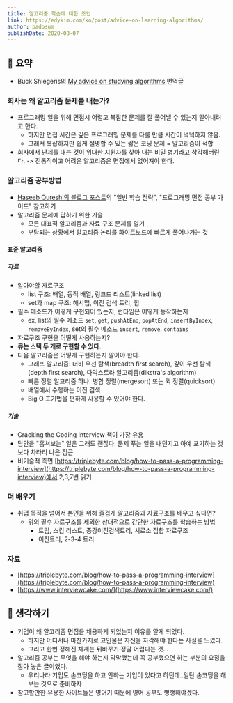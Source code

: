 ```yaml
---
title: 알고리즘 학습에 대한 조언 
link: https://edykim.com/ko/post/advice-on-learning-algorithms/
author: padosum
publishDate: 2020-08-07
---
```

## 📝 요약 

- Buck Shlegeris의 [My advice on studying algorithms](http://shlegeris.com/2016/08/14/algorithms) 번역글
### 회사는 왜 알고리즘 문제를 내는가? 
  - 프로그래밍 일을 위해 면접시 어렵고 복잡한 문제를 잘 풀어낼 수 있는지 알아내려고 한다.
    - 하지만 면접 시간은 깊은 프로그래밍 문제를 다룰 만큼 시간이 넉넉하지 않음.
    - 그래서 복잡하지만 쉽게 설명할 수 있는 짧은 코딩 문제 = 알고리즘이 적합 
  - 회사에서 난제를 내는 것이 위대한 지원자를 찾아 내는 비밀 병기라고 착각해버린다. -> 전통적이고 어려운 알고리즘은 면접에서 없어져야 한다.  

### 알고리즘 공부방법 
  - [Haseeb Qureshi의 블로그 포스트](https://haseebq.com/how-to-break-into-tech-job-hunting-and-interviews/#general-study)의 "일반 학습 전략", "프로그래밍 면접 공부 가이드" 참고하기  
  - 알고리즘 문제에 답하기 위한 기술
    - 모든 대표적 알고리즘과 자료 구조 문제를 알기
    - 부담되는 상황에서 알고리즘 논리를 화이트보드에 빠르게 풀어나가는 것 

####  표준 알고리즘 

##### 자료 
- 알아야할 자료구조 
  - list 구조: 배열, 동적 배열, 링크드 리스트(linked list)
  - set과 map 구조: 해시맵, 이진 검색 트리, 힙 
- 필수 메소드가 어떻게 구현되어 있는지, 런타임은 어떻게 동작하는지
  - ex, list의 필수 메소드 `set`, `get`, `pushAtEnd`, `popAtEnd`, `insertByIndex`, `removeByIndex`, set의 필수 메소드 `insert`, `remove`, `contains`
- 자료구조 구현을 어떻게 사용하는지?   
- **큐는 스택 두 개로 구현할 수 있다.**
- 다음 알고리즘은 어떻게 구현하는지 알아야 한다.
  - 그래프 알고리즘: 너비 우선 탐색(breadth first search), 깊이 우선 탐색(depth first search), 다익스트라 알고리즘(dikstra's algorithm) 
  - 빠른 정렬 알고리즘 하나. 병합 정렬(mergesort) 또는 퀵 정렬(quicksort)  
  - 배열에서 수행하는 이진 검색
  - Big O 표기법을 편하게 사용할 수 있어야 한다.  

##### 기술  
- Cracking the Coding Interview 책이 가장 유용  
- 답안을 "훔쳐보는" 일은 그래도 괜찮다. 문제 푸는 일을 내던지고 아예 포기하는 것보다 차라리 나은 접근  
- 비기술적 측면 [https://triplebyte.com/blog/how-to-pass-a-programming-interview](https://triplebyte.com/blog/how-to-pass-a-programming-interview)에서 2,3,7번 읽기  

### 더 배우기  
- 취업 목적을 넘어서 본인을 위해 즐겁게 알고리즘과 자료구조를 배우고 싶다면?  
  - 위의 필수 자료구조를 제외한 상대적으로 간단한 자료구조를 학습하는 방법
    - 트립, 스킵 리스트, 증강이진검색트리, 서로소 집합 자료구조  
    - 이진트리, 2-3-4 트리 

### 자료  
- [https://triplebyte.com/blog/how-to-pass-a-programming-interview](https://triplebyte.com/blog/how-to-pass-a-programming-interview)  
- [https://www.interviewcake.com/](https://www.interviewcake.com/)  


## 🤔 생각하기 
- 기업이 왜 알고리즘 면접을 채용하게 되었는지 이유를 알게 되었다.  
  - 하지만 어디서나 마찬가지로 고인물은 자신을 자각해야 한다는 사실을 느꼈다. 
  - 그리고 한번 정해진 체계는 뒤바꾸기 정말 어렵다는 것... 
- 알고리즘 공부는 무엇을 해야 하는지 막막했는데 꼭 공부했으면 하는 부분의 요점을 잡아 놓은 글이었다.  
  - 우리나라 기업도 손코딩을 하고 안하는 기업이 있다고 하던데..일단 손코딩을 해보는 것으로 준비하자  
- 참고할만한 유용한 사이트들은 영어기 때문에 영어 공부도 병행해야겠다.